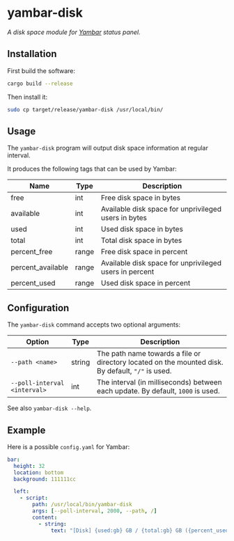 # yambar-disk

*A disk space module for [Yambar](https://codeberg.org/dnkl/yambar) status panel.*


## Installation

First build the software:

```bash
cargo build --release
```

Then install it:

```bash
sudo cp target/release/yambar-disk /usr/local/bin/
```

## Usage

The `yambar-disk` program will output disk space information at regular interval.

It produces the following tags that can be used by Yambar:

| Name              | Type  | Description                                            |
| ----------------- | ----- | ------------------------------------------------------ |
| free              | int   | Free disk space in bytes                               |
| available         | int   | Available disk space for unprivileged users in bytes   |
| used              | int   | Used disk space in bytes                               |
| total             | int   | Total disk space in bytes                              |
| percent_free      | range | Free disk space in percent                             |
| percent_available | range | Available disk space for unprivileged users in percent |
| percent_used      | range | Used disk space in percent                             |


## Configuration

The `yambar-disk` command accepts two optional arguments:

| Option                       | Type   | Description                                                                                       |
| ---------------------------- | ------ | ------------------------------------------------------------------------------------------------- |
| `--path <name>`              | string | The path name towards a file or directory located on the mounted disk. By default, `"/"` is used. |
| `--poll-interval <interval>` | int    | The interval (in milliseconds) between each update. By default, `1000` is used.                   |


See also `yambar-disk --help`.

## Example

Here is a possible `config.yaml` for Yambar:

```yaml
bar:
  height: 32
  location: bottom
  background: 111111cc

  left:
    - script:
        path: /usr/local/bin/yambar-disk
        args: [--poll-interval, 2000, --path, /]
        content:
          - string:
              text: "[Disk] {used:gb} GB / {total:gb} GB ({percent_used}%)"
```
